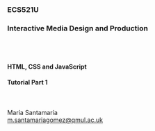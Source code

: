 ### ECS521U
### Interactive Media Design and Production
</br></br>
#### HTML, CSS and JavaScript
#### Tutorial Part 1
</br></br>
María Santamaría
</br>
m.santamariagomez@qmul.ac.uk
